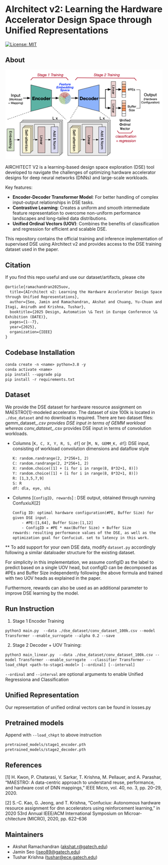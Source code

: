# AIrchitect v2: Learning the Hardware Accelerator Design Space through Unified Representations
[![License: MIT](https://img.shields.io/badge/License-MIT-yellow.svg)](./LICENSE)

## About
![AIRCHITECT V2 Framework](assets/airchitect_v2.png "Overview of AIRCHITECT V2")

AIRCHITECT V2 is a learning-based design space exploration (DSE) tool developed to navigate the challenges of optimizing hardware accelerator designs for deep neural networks (DNNs) and large-scale workloads.

Key features:
  - **Encoder-Decoder Transformer Model**: For better handling of complex input-output relationships in DSE tasks.
  - **Contrastive Learning**: Creates a uniform and smooth intermediate feature representation to overcome non-uniform performance landscapes and long-tailed data distributions.
  - **Unified Ordinal Vectors (UOV)**: Combines the benefits of classification and regression for efficient and scalable DSE.

This repository contains the official training and inference implementation of supervised DSE using AIrchitect v2 and provides access to the DSE training dataset used in the paper.

## Citation
If you find this repo useful and use our dataset/artifacts, please cite

```
@article{ramachandran2025uov,
  title={AIrchitect v2: Learning the Hardware Accelerator Design Space through Unified Representations},
  author={Seo, Jamin and Ramachandran, Akshat and Chuang, Yu-Chuan and Itagi, Anirudh and Krishna, Tushar},
  booktitle={2025 Design, Automation \& Test in Europe Conference \& Exhibition (DATE)},
  pages={1--7},
  year={2025},
  organization={IEEE}
}
```

## Codebase Installation 

```
conda create -n <name> python=3.8 -y
conda activate <name>
pip install --upgrade pip
pip install -r requirements.txt
```

## Dataset

We provide the DSE dataset for hardware resource assignment on MAESTRO[1]-modeled accelerator.
The dataset of size 100k is located in ```./dse_dataset``` and no download is required. There are two dataset files: gemm_dataset_*.csv provides DSE input in terms of GEMM workload whereas conv_dataset_*.csv provides DSE input in terms of convolution workloads.

- Columns [```K, C, X, Y, R, S, df```] or [```M, N, GEMM_K, df```]: DSE input, consisting of workload convolution dimensions and dataflow style
    ```
    K: random.randrange(2, 2*256+1, 2)
    C: random.randrange(2, 2*256+1, 2)
    X: random.choice([1] + [i for i in range(8, 8*32+1, 8)])
    Y: random.choice([1] + [i for i in range(8, 8*32+1, 8)])
    R: [1,3,5,7,9]
    S: R
    df: dla, eye, shi
    ```


- Columns [```ConfigID, rewards```] : DSE output, obtained through running ConfuxiuX[2]
    ```
    Config ID: optimal hardware configuration(#PE, Buffer Size) for given DSE input. 
        - #PE:[1,64], Buffer Size:[1,12]
        - ConfigID = #PE * max(Buffer Size) + Buffer Size
    rewards: resulting performance values of the DSE, as well as the optimization goal for ConfuciuX. set to latency in this work.
    
    ```


** To add support for your own DSE data, modify ```dataset.py``` accordingly following a similar dataloader structure for the existing dataset.

For simplicity in this implementation, we assume configID as the label to predict based on a single UOV head, but configID can be decomposed as #PEs and Buffer Size independently following the above formula and trained with two UOV heads as explained in the paper.

Furthermore, rewards can also be used as an additional parameter to improve DSE learning by the model.

## Run Instruction 
1. Stage 1 Encoder Training 

```
python3 main.py  --data ./dse_dataset/conv_dataset_100k.csv --model Transformer --enable_surrogate --alpha 0.2 --save
```
2. Stage 2 Decoder + UOV Training:

```
python3 main_linear.py  --data ./dse_dataset/conv_dataset_100k.csv --model Transformer --enable_surrogate  --classifier Transformer --load_chkpt <path-to-stage1-model> [--ordinal] [--interval]
```

```--ordinal``` and ```--interval``` are optional arguments to enable Unified Regressiona and Classification


## Unified Representation
Our representation of unified ordinal vectors can be found in losses.py

## Pretrained models 
Append with ```--load_chkpt``` to above instruction
```
pretrained_models/stage1_encoder.pth
pretrained_models/stage2_decoder.pth
```


## References
[1] H. Kwon, P. Chatarasi, V. Sarkar, T. Krishna, M. Pellauer, and
A. Parashar, “MAESTRO: A data-centric approach to understand reuse,
performance, and hardware cost of DNN mappings,” IEEE Micro, vol. 40,
no. 3, pp. 20–29, 2020.

[2] S.-C. Kao, G. Jeong, and T. Krishna, “Confuciux: Autonomous hardware
resource assignment for dnn accelerators using reinforcement learning,”
in 2020 53rd Annual IEEE/ACM International Symposium on Microar-
chitecture (MICRO), 2020, pp. 622–636

## Maintainers
- Akshat Ramachandran (akshat.r@gatech.edu)
- Jamin Seo (jseo89@gatech.edu)
- Tushar Krishna (tushar@ece.gatech.edu)
